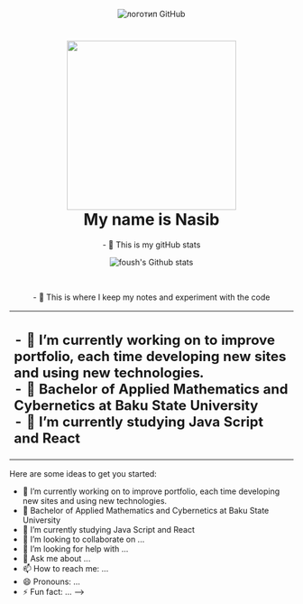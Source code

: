 <p align='center'>
  <img  src="https://media.giphy.com/media/du3J3cXyzhj75IOgvA/giphy.gif" alt="логотип GitHub">
</p>

<h1 align="center"><img width="300px" src="https://media.giphy.com/media/vmfAVNcudRYli/giphy.gif"> <br>My name is Nasib</h1>

<p align="center">
- 🔭 This is my gitHub stats
</p>
<p align="center">
  <img src="https://github-readme-stats.vercel.app/api?username=mr-crodo&show_icons=true&border=true" alt="foush's Github stats">
</p><br>

<p align="center">
- 🔭 This is where I keep my notes and experiment with the code
</p>
<!--
**mr-crodo/mr-crodo** is a ✨ _special_ ✨ repository because its `README.md` (this file) appears on your GitHub profile.
-->

<table><tr><td valign="top" width="50%">
<h2>
- 🔭 I’m currently working on to improve portfolio, each time developing new sites and using new technologies.<br>
- 🌱 Bachelor of Applied Mathematics and Cybernetics at Baku State University <br>
- 🌱 I’m currently studying Java Script and React <br>

</h2>

</td></tr></table>

Here are some ideas to get you started:

- 🔭 I’m currently working on to improve portfolio, each time developing new sites and using new technologies.
- 🌱 Bachelor of Applied Mathematics and Cybernetics at Baku State University
- 🌱 I’m currently studying Java Script and React
- 👯 I’m looking to collaborate on ...
- 🤔 I’m looking for help with ...
- 💬 Ask me about ...
- 📫 How to reach me: ...
- 😄 Pronouns: ...
- ⚡ Fun fact: ...
-->

